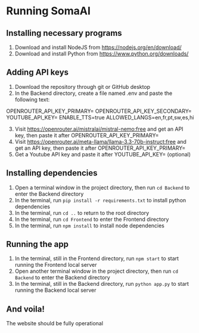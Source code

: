# Running SomaAI

## Installing necessary programs
1. Download and install NodeJS from https://nodejs.org/en/download/
2. Download and install Python from https://www.python.org/downloads/

## Adding API keys
1. Download the repository through git or GitHub desktop
2. In the Backend directory, create a file named .env and paste the following text:

OPENROUTER_API_KEY_PRIMARY=
OPENROUTER_API_KEY_SECONDARY=
YOUTUBE_API_KEY=
ENABLE_TTS=true
ALLOWED_LANGS=en,fr,pt,sw,es,hi


3. Visit https://openrouter.ai/mistralai/mistral-nemo:free and get an API key, then paste it after OPENROUTER_API_KEY_PRIMARY=
4. Visit https://openrouter.ai/meta-llama/llama-3.3-70b-instruct:free and get an API key, then paste it after OPENROUTER_API_KEY_PRIMARY=
5. Get a Youtube API key and paste it after YOUTUBE_API_KEY= (optional)


## Installing dependencies
1. Open a terminal window in the project directory, then run `cd Backend` to enter the Backend directory
2. In the terminal, run `pip install -r requirements.txt` to install python dependencies
3. In the terminal, run `cd ..` to return to the root directory
4. In the terminal, run `cd Frontend` to enter the Frontend directory
5. In the terminal, run `npm install` to install node dependencies

## Running the app
1. In the terminal, still in the Frontend directory, run `npm start` to start running the Frontend local server
2. Open another terminal window in the project directory, then run `cd Backend` to enter the Backend directory
3. In the terminal, still in the Backend directory, run `python app.py` to start running the Backend local server

## And voila!
The website should be fully operational
